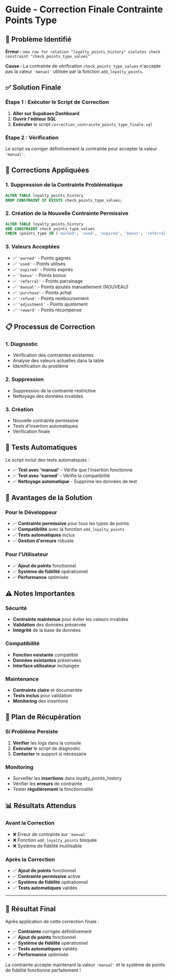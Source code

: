 # Guide - Correction Finale Contrainte Points Type

## 🚨 Problème Identifié

**Erreur :** `new row for relation "loyalty_points_history" violates check constraint "check_points_type_values"`

**Cause :** La contrainte de vérification `check_points_type_values` n'accepte pas la valeur `'manual'` utilisée par la fonction `add_loyalty_points`.

## ✅ Solution Finale

### Étape 1 : Exécuter le Script de Correction
1. **Aller sur Supabase Dashboard**
2. **Ouvrir l'éditeur SQL**
3. **Exécuter** le script `correction_contrainte_points_type_finale.sql`

### Étape 2 : Vérification
Le script va corriger définitivement la contrainte pour accepter la valeur `'manual'`.

## 🔧 Corrections Appliquées

### 1. **Suppression de la Contrainte Problématique**
```sql
ALTER TABLE loyalty_points_history 
DROP CONSTRAINT IF EXISTS check_points_type_values;
```

### 2. **Création de la Nouvelle Contrainte Permissive**
```sql
ALTER TABLE loyalty_points_history 
ADD CONSTRAINT check_points_type_values 
CHECK (points_type IN ('earned', 'used', 'expired', 'bonus', 'referral', 'manual', 'purchase', 'refund', 'adjustment', 'reward'));
```

### 3. **Valeurs Acceptées**
- ✅ `'earned'` - Points gagnés
- ✅ `'used'` - Points utilisés
- ✅ `'expired'` - Points expirés
- ✅ `'bonus'` - Points bonus
- ✅ `'referral'` - Points parrainage
- ✅ `'manual'` - Points ajoutés manuellement (NOUVEAU)
- ✅ `'purchase'` - Points achat
- ✅ `'refund'` - Points remboursement
- ✅ `'adjustment'` - Points ajustement
- ✅ `'reward'` - Points récompense

## 📋 Processus de Correction

### 1. **Diagnostic**
- Vérification des contraintes existantes
- Analyse des valeurs actuelles dans la table
- Identification du problème

### 2. **Suppression**
- Suppression de la contrainte restrictive
- Nettoyage des données invalides

### 3. **Création**
- Nouvelle contrainte permissive
- Tests d'insertion automatiques
- Vérification finale

## 🧪 Tests Automatiques

Le script inclut des tests automatiques :
- ✅ **Test avec 'manual'** - Vérifie que l'insertion fonctionne
- ✅ **Test avec 'earned'** - Vérifie la compatibilité
- ✅ **Nettoyage automatique** - Supprime les données de test

## 🎯 Avantages de la Solution

### Pour le Développeur
- ✅ **Contrainte permissive** pour tous les types de points
- ✅ **Compatibilité** avec la fonction `add_loyalty_points`
- ✅ **Tests automatiques** inclus
- ✅ **Gestion d'erreurs** robuste

### Pour l'Utilisateur
- ✅ **Ajout de points** fonctionnel
- ✅ **Système de fidélité** opérationnel
- ✅ **Performance** optimisée

## ⚠️ Notes Importantes

### Sécurité
- **Contrainte maintenue** pour éviter les valeurs invalides
- **Validation** des données préservée
- **Intégrité** de la base de données

### Compatibilité
- **Fonction existante** compatible
- **Données existantes** préservées
- **Interface utilisateur** inchangée

### Maintenance
- **Contrainte claire** et documentée
- **Tests inclus** pour validation
- **Monitoring** des insertions

## 🔄 Plan de Récupération

### Si Problème Persiste
1. **Vérifier** les logs dans la console
2. **Exécuter** le script de diagnostic
3. **Contacter** le support si nécessaire

### Monitoring
- Surveiller les **insertions** dans loyalty_points_history
- Vérifier les **erreurs** de contrainte
- Tester **régulièrement** la fonctionnalité

## 📊 Résultats Attendus

### Avant la Correction
- ❌ Erreur de contrainte sur `'manual'`
- ❌ Fonction `add_loyalty_points` bloquée
- ❌ Système de fidélité inutilisable

### Après la Correction
- ✅ **Ajout de points** fonctionnel
- ✅ **Contrainte permissive** active
- ✅ **Système de fidélité** opérationnel
- ✅ **Tests automatiques** validés

---

## 🎉 Résultat Final

Après application de cette correction finale :
- ✅ **Contrainte** corrigée définitivement
- ✅ **Ajout de points** fonctionnel
- ✅ **Système de fidélité** opérationnel
- ✅ **Tests automatiques** validés
- ✅ **Performance** optimisée

La contrainte accepte maintenant la valeur `'manual'` et le système de points de fidélité fonctionne parfaitement !
